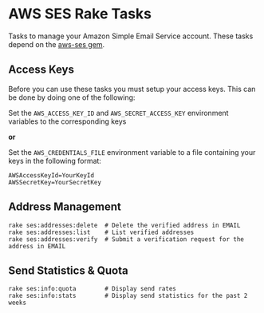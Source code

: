 # AWS SES Rake Tasks

Tasks to manage your Amazon Simple Email Service account. These tasks depend on the [aws-ses gem](http://github.com/drewblas/aws-ses).

## Access Keys

Before you can use these tasks you must setup your access keys. This can be done by doing one of the following:

Set the `AWS_ACCESS_KEY_ID` and `AWS_SECRET_ACCESS_KEY` environment variables to the corresponding keys

**or**

Set the `AWS_CREDENTIALS_FILE` environment variable to a file containing your keys in the following format:  

    AWSAccessKeyId=YourKeyId
    AWSSecretKey=YourSecretKey

## Address Management

    rake ses:addresses:delete  # Delete the verified address in EMAIL
    rake ses:addresses:list    # List verified addresses
    rake ses:addresses:verify  # Submit a verification request for the address in EMAIL

## Send Statistics & Quota 

    rake ses:info:quota        # Display send rates
    rake ses:info:stats        # Display send statistics for the past 2 weeks

